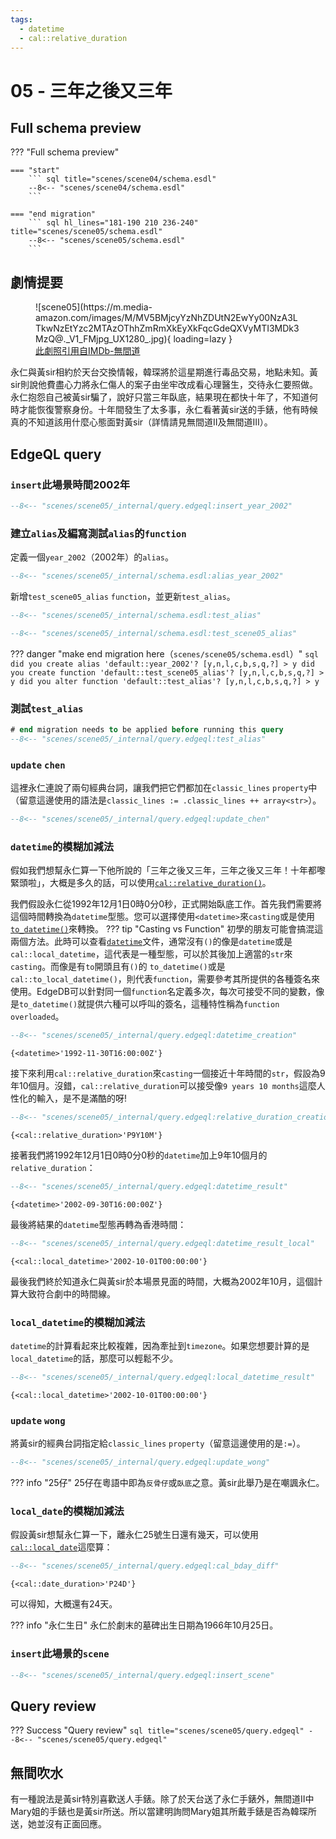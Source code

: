 ```yaml
---
tags:
  - datetime 
  - cal::relative_duration
---
```

# 05 - 三年之後又三年

## Full schema preview
??? "Full schema preview"

    === "start"
        ``` sql title="scenes/scene04/schema.esdl"
        --8<-- "scenes/scene04/schema.esdl"
        ```

    === "end migration" 
        ``` sql hl_lines="181-190 210 236-240" title="scenes/scene05/schema.esdl"
        --8<-- "scenes/scene05/schema.esdl"
        ```

## 劇情提要
<figure markdown>
![scene05](https://m.media-amazon.com/images/M/MV5BMjcyYzNhZDUtN2EwYy00NzA3LTkwNzEtYzc2MTAzOThhZmRmXkEyXkFqcGdeQXVyMTI3MDk3MzQ@._V1_FMjpg_UX1280_.jpg){ loading=lazy }
  <figcaption><a href="https://www.imdb.com/title/tt0338564/mediaindex">此劇照引用自IMDb-無間道</a></figcaption>
</figure>

永仁與黃sir相約於天台交換情報，韓琛將於這星期進行毒品交易，地點未知。黃sir則說他費盡心力將永仁傷人的案子由坐牢改成看心理醫生，交待永仁要照做。永仁抱怨自己被黃sir騙了，說好只當三年臥底，結果現在都快十年了，不知道何時才能恢復警察身份。十年間發生了太多事，永仁看著黃sir送的手錶，他有時候真的不知道該用什麼心態面對黃sir（詳情請見無間道Ⅱ及無間道Ⅲ）。

## EdgeQL query

### `insert`此場景時間2002年
``` sql title="scenes/scene05/query.edgeql"
--8<-- "scenes/scene05/_internal/query.edgeql:insert_year_2002"
```

### 建立`alias`及編寫測試`alias`的`function` 
定義一個`year_2002`（2002年）的`alias`。
``` sql title="scenes/scene05/schema.esdl"
--8<-- "scenes/scene05/_internal/schema.esdl:alias_year_2002"
```
新增`test_scene05_alias` `function`，並更新`test_alias`。
``` sql title="scenes/scene05/schema.esdl"
--8<-- "scenes/scene05/_internal/schema.esdl:test_alias"

--8<-- "scenes/scene05/_internal/schema.esdl:test_scene05_alias"
```
??? danger "make end migration here（`scenes/scene05/schema.esdl`）"
    ``` sql
    did you create alias 'default::year_2002'? [y,n,l,c,b,s,q,?]
    > y
    did you create function 'default::test_scene05_alias'? [y,n,l,c,b,s,q,?]
    > y
    did you alter function 'default::test_alias'? [y,n,l,c,b,s,q,?]
    > y 
    ```

### 測試`test_alias`
``` sql title="scenes/scene05/query.edgeql"
# end migration needs to be applied before running this query
--8<-- "scenes/scene05/_internal/query.edgeql:test_alias"
```

### `update` `chen`
這裡永仁連說了兩句經典台詞，讓我們把它們都加在`classic_lines` `property`中（留意這邊使用的語法是`classic_lines := .classic_lines ++ array<str>`）。
``` sql title="scenes/scene05/query.edgeql"
--8<-- "scenes/scene05/_internal/query.edgeql:update_chen"
```

### `datetime`的模糊加減法
假如我們想幫永仁算一下他所說的「三年之後又三年，三年之後又三年！十年都嚟緊頭啦」，大概是多久的話，可以使用[`cal::relative_duration()`](https://www.edgedb.com/docs/stdlib/datetime#type::cal::relative_duration)。

我們假設永仁從1992年12月1日0時0分0秒，正式開始臥底工作。首先我們需要將這個時間轉換為`datetime`型態。您可以選擇使用`<datetime>`來`casting`或是使用[`to_datetime()`](https://www.edgedb.com/docs/stdlib/datetime#function::std::to_datetime)來轉換。
??? tip "Casting vs Function"
    初學的朋友可能會搞混這兩個方法。此時可以查看[`datetime`](https://www.edgedb.com/docs/stdlib/datetime)文件，通常沒有`()`的像是`datetime`或是`cal::local_datetime`，這代表是一種型態，可以於其後加上適當的`str`來`casting`。而像是有`to`開頭且有`()`的
    `to_datetime()`或是`cal::to_local_datetime()`，則代表`function`，需要參考其所提供的各種簽名來使用。EdgeDB可以針對同一個`function`名定義多次，每次可接受不同的變數，像是`to_datetime()`就提供六種可以呼叫的簽名，這種特性稱為`function overloaded`。

``` sql title="scenes/scene05/query.edgeql"
--8<-- "scenes/scene05/_internal/query.edgeql:datetime_creation"
```
```
{<datetime>'1992-11-30T16:00:00Z'}
```

接下來利用`cal::relative_duration`來`casting`一個接近十年時間的`str`，假設為9年10個月。沒錯，`cal::relative_duration`可以接受像`9 years 10 months`這麼人性化的輸入，是不是滿酷的呀!
``` sql title="scenes/scene05/query.edgeql"
--8<-- "scenes/scene05/_internal/query.edgeql:relative_duration_creation"
```
```
{<cal::relative_duration>'P9Y10M'}
```
接著我們將1992年12月1日0時0分0秒的`datetime`加上9年10個月的`relative_duration`：
``` sql title="scenes/scene05/query.edgeql"
--8<-- "scenes/scene05/_internal/query.edgeql:datetime_result"
```
```
{<datetime>'2002-09-30T16:00:00Z'}
```
最後將結果的`datetime`型態再轉為香港時間：
``` sql title="scenes/scene05/query.edgeql"
--8<-- "scenes/scene05/_internal/query.edgeql:datetime_result_local"
```
```
{<cal::local_datetime>'2002-10-01T00:00:00'}
```
最後我們終於知道永仁與黃sir於本場景見面的時間，大概為2002年10月，這個計算大致符合劇中的時間線。

### `local_datetime`的模糊加減法
`datetime`的計算看起來比較複雜，因為牽扯到`timezone`。如果您想要計算的是`local_datetime`的話，那麼可以輕鬆不少。
``` sql title="scenes/scene05/query.edgeql"
--8<-- "scenes/scene05/_internal/query.edgeql:local_datetime_result"
```
```
{<cal::local_datetime>'2002-10-01T00:00:00'}
```

### `update` `wong`
將黃sir的經典台詞指定給`classic_lines` `property`（留意這邊使用的是`:=`）。
``` sql title="scenes/scene05/query.edgeql"
--8<-- "scenes/scene05/_internal/query.edgeql:update_wong"
```
??? info "25仔"
    25仔在粵語中即為`反骨仔`或`臥底`之意。黃sir此舉乃是在嘲諷永仁。

### `local_date`的模糊加減法
假設黃sir想幫永仁算一下，離永仁25號生日還有幾天，可以使用[`cal::local_date`](https://www.edgedb.com/docs/stdlib/datetime#type::cal::local_date)這麼算：
``` sql title="scenes/scene05/query.edgeql"
--8<-- "scenes/scene05/_internal/query.edgeql:cal_bday_diff"
```
```
{<cal::date_duration>'P24D'}
```
可以得知，大概還有24天。

??? info "永仁生日"
    永仁於劇末的墓碑出生日期為1966年10月25日。


### `insert`此場景的`scene`
``` sql title="scenes/scene05/query.edgeql"
--8<-- "scenes/scene05/_internal/query.edgeql:insert_scene"
```

## Query review
??? Success "Query review"
    ``` sql title="scenes/scene05/query.edgeql"
    --8<-- "scenes/scene05/query.edgeql"
    ```

## 無間吹水
有一種說法是黃sir特別喜歡送人手錶。除了於天台送了永仁手錶外，無間道Ⅱ中Mary姐的手錶也是黃sir所送。所以當建明詢問Mary姐其所戴手錶是否為韓琛所送，她並沒有正面回應。